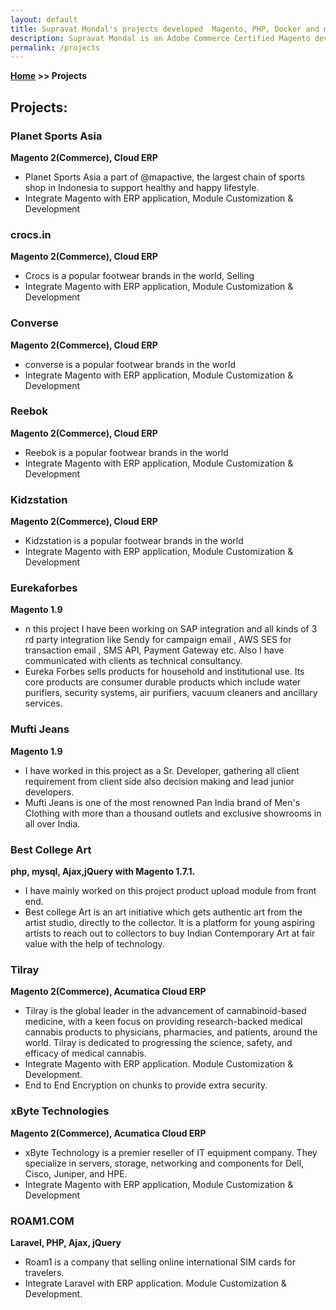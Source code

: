 ```yaml
---
layout: default
title: Supravat Mondal's projects developed  Magento, PHP, Docker and more
description: Supravat Mondal is an Adobe Commerce Certified Magento developer in Kolkata, India.
permalink: /projects
---
```

**[Home](/) >> Projects**

## Projects:

<div class="card">
  <h3>Planet Sports Asia</h3>
  <p><b>Magento 2(Commerce), Cloud ERP</b></p>
  <ul>
    <li>Planet Sports Asia a part of @mapactive, the largest chain of sports shop in Indonesia to support healthy and happy lifestyle.</li>
    <li>Integrate Magento with  ERP application, Module Customization & Development</li>
  </ul>
  <a href="https://www.planetsports.asia/" target="_blank"><span class="card-link-spanner"></span></a>
</div>

<div class="card">
  <h3>crocs.in</h3>
  <p><b>Magento 2(Commerce), Cloud ERP</b></p>
  <ul>
    <li>Crocs is a popular footwear brands in the world, Selling</li>
    <li>Integrate Magento with ERP application, Module Customization & Development</li>
  </ul>
  <a href="https://www.crocs.in/" target="_blank"><span class="card-link-spanner"></span></a>
</div>

<div class="card">
  <h3>Converse</h3>
  <p><b>Magento 2(Commerce), Cloud ERP</b></p>
  <ul>
    <li>converse is a popular footwear brands in the world</li>
    <li>Integrate Magento with  ERP application, Module Customization & Development</li>
  </ul>
  <a href="https://www.converse.in/" target="_blank"><span class="card-link-spanner"></span></a>
</div>

<div class="card">
  <h3>Reebok</h3>
  <p><b>Magento 2(Commerce), Cloud ERP</b></p>
  <ul>
    <li>Reebok is a popular footwear brands in the world</li>
    <li>Integrate Magento with  ERP application, Module Customization & Development</li>
  </ul>
  <a href="https://www.Reebok.id/" target="_blank"><span class="card-link-spanner"></span></a>
</div>

<div class="card">
  <h3>Kidzstation</h3>
  <p><b>Magento 2(Commerce), Cloud ERP</b></p>
  <ul>
    <li>Kidzstation is a popular footwear brands in the world</li>
    <li>Integrate Magento with  ERP application, Module Customization & Development</li>
  </ul>
  <a href="https://www.Kidzstation.co.id/" target="_blank"><span class="card-link-spanner"></span></a>
</div>

<div class="card">
  <h3>Eurekaforbes</h3>
  <p><b>Magento 1.9</b></p>
  <ul>
    <li>n this project I have been working on SAP integration and all kinds of 3 rd party integration like Sendy for campaign email , AWS SES for transaction email , SMS API, Payment Gateway etc. Also I have communicated with clients as technical consultancy.</li>
    <li>Eureka Forbes sells products for household and institutional use. Its core products are consumer durable products which include water purifiers, security systems, air purifiers, vacuum cleaners and ancillary services.</li>
  </ul>
  <a href="https://www.eurekaforbes.com/" target="_blank"><span class="card-link-spanner"></span></a>
</div>

<div class="card">
  <h3>Mufti Jeans</h3>
  <p><b>Magento 1.9</b></p>
  <ul>
    <li>I have worked in this project as a Sr. Developer, gathering all client requirement from client side also decision making and lead junior developers.</li>
    <li>Mufti Jeans is one of the most renowned Pan India brand of Men's Clothing with more than a thousand outlets and exclusive showrooms in all over India.</li>
  </ul>
  <a href="https://www.muftijeans.in" target="_blank"><span class="card-link-spanner"></span></a>
</div>

<div class="card">
  <h3>Best College Art</h3>
  <p><b>php, mysql, Ajax,jQuery with Magento 1.7.1.</b></p>
  <ul>
    <li>I have mainly worked on this project product upload module from front end.</li>
    <li>Best college Art  is an art initiative which gets authentic art from the artist studio, directly to the collector. It is a platform for young aspiring artists to reach out to collectors to buy Indian Contemporary Art at fair value with the help of technology.
    </li>
  </ul>
  <a href="https://bestcollegeart.com" target="_blank"><span class="card-link-spanner"></span></a>
</div>

<div class="card">
  <h3>Tilray </h3>
  <p><b>Magento 2(Commerce), Acumatica Cloud ERP</b></p>
  <ul>
    <li>Tilray is the global leader in the advancement of cannabinoid-based medicine, with a keen focus on providing research-backed medical cannabis products to physicians, pharmacies, and patients, around the world. Tilray is dedicated to progressing the science, safety, and efficacy of medical cannabis.</li>
    <li>Integrate Magento with  ERP application. Module Customization & Development.</li>
    <li>End to End Encryption on chunks to provide extra security.</li>
  </ul>
  <a href="https://www.tilraymedical.ca/" target="_blank"><span class="card-link-spanner"></span></a>
</div>

<div class="card">
  <h3>xByte Technologies</h3>
  <p><b>Magento 2(Commerce), Acumatica Cloud ERP</b></p>
  <ul>
    <li>xByte Technology is a premier reseller of IT equipment company. They specialize in servers, storage, networking and components for Dell, Cisco, Juniper, and HPE.</li>
    <li>Integrate Magento with  ERP application, Module Customization & Development</li>
  </ul>
  <a href="https://www.xbyte.com/" target="_blank"><span class="card-link-spanner"></span></a>
</div>

<div class="card">
  <h3>ROAM1.COM</h3>
  <p><b>Laravel, PHP, Ajax, jQuery</b></p>
  <ul>
    <li>Roam1 is a company that selling online international SIM cards for travelers.</li>
    <li>Integrate Laravel with  ERP application. Module Customization & Development.</li>
  </ul>
  <a href="https://www.roam1.com/" target="_blank"><span class="card-link-spanner"></span></a>
</div>

